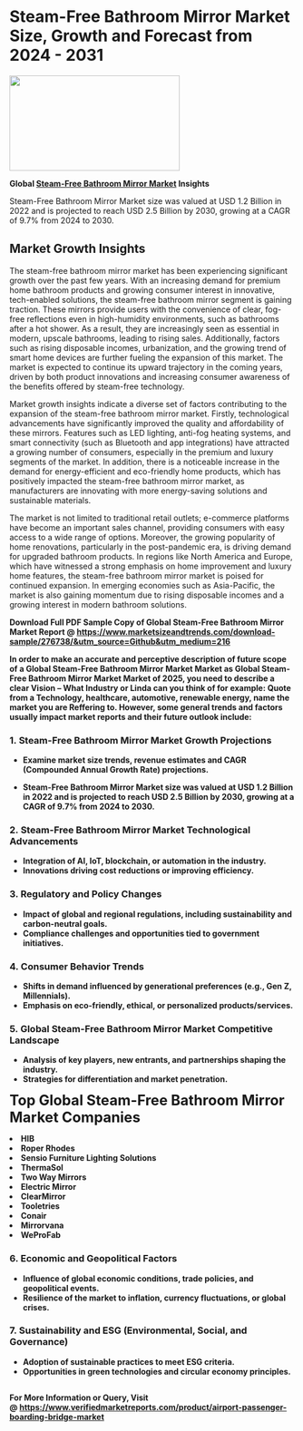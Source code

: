 <H1>Steam-Free Bathroom Mirror Market Size, Growth and Forecast from 2024 - 2031</H1><img class="aligncenter size-medium wp-image-584254" src="https://thirdeyenews.in/wp-content/uploads/2024/09/Global-Market-Research-300x168.jpeg" alt="" width="300" height="168" /><p><strong>Global&nbsp;<a href="https://www.marketsizeandtrends.com/download-sample/276738/&amp;utm_source=Github&utm_medium=216">Steam-Free Bathroom Mirror Market</a> Insights</strong></p><p>Steam-Free Bathroom Mirror Market size was valued at USD 1.2 Billion in 2022 and is projected to reach USD 2.5 Billion by 2030, growing at a CAGR of 9.7% from 2024 to 2030.</p><p><h2>Market Growth Insights</h2> <p>The steam-free bathroom mirror market has been experiencing significant growth over the past few years. With an increasing demand for premium home bathroom products and growing consumer interest in innovative, tech-enabled solutions, the steam-free bathroom mirror segment is gaining traction. These mirrors provide users with the convenience of clear, fog-free reflections even in high-humidity environments, such as bathrooms after a hot shower. As a result, they are increasingly seen as essential in modern, upscale bathrooms, leading to rising sales. Additionally, factors such as rising disposable incomes, urbanization, and the growing trend of smart home devices are further fueling the expansion of this market. The market is expected to continue its upward trajectory in the coming years, driven by both product innovations and increasing consumer awareness of the benefits offered by steam-free technology.</p> <p><strong></strong></p> <p>Market growth insights indicate a diverse set of factors contributing to the expansion of the steam-free bathroom mirror market. Firstly, technological advancements have significantly improved the quality and affordability of these mirrors. Features such as LED lighting, anti-fog heating systems, and smart connectivity (such as Bluetooth and app integrations) have attracted a growing number of consumers, especially in the premium and luxury segments of the market. In addition, there is a noticeable increase in the demand for energy-efficient and eco-friendly home products, which has positively impacted the steam-free bathroom mirror market, as manufacturers are innovating with more energy-saving solutions and sustainable materials.</p> <p>The market is not limited to traditional retail outlets; e-commerce platforms have become an important sales channel, providing consumers with easy access to a wide range of options. Moreover, the growing popularity of home renovations, particularly in the post-pandemic era, is driving demand for upgraded bathroom products. In regions like North America and Europe, which have witnessed a strong emphasis on home improvement and luxury home features, the steam-free bathroom mirror market is poised for continued expansion. In emerging economies such as Asia-Pacific, the market is also gaining momentum due to rising disposable incomes and a growing interest in modern bathroom solutions.</p> <p><strong></p><p><span class=""><strong>Download Full PDF Sample Copy of Global Steam-Free Bathroom Mirror Market Report</strong> @ <a href="https://www.marketsizeandtrends.com/download-sample/276738/&amp;utm_source=Github&utm_medium=216" target="_blank">https://www.marketsizeandtrends.com/download-sample/276738/&amp;utm_source=Github&utm_medium=216</a></span></p><p>In order to make an accurate and perceptive description of future scope of a Global&nbsp;Steam-Free Bathroom Mirror Market Market as Global&nbsp;Steam-Free Bathroom Mirror Market Market of 2025, you need to describe a clear Vision &ndash; What Industry or Linda can you think of for example: Quote from a Technology, healthcare, automotive, renewable energy, name the market you are Reffering to. However, some general trends and factors usually impact market reports and their future outlook include:</p><h3>1.&nbsp;<strong>Steam-Free Bathroom Mirror Market Growth Projections</strong></h3><ul><li>Examine market size trends, revenue estimates and CAGR (Compounded Annual Growth Rate) projections.</li><li><p>Steam-Free Bathroom Mirror Market size was valued at USD 1.2 Billion in 2022 and is projected to reach USD 2.5 Billion by 2030, growing at a CAGR of 9.7% from 2024 to 2030.</p></li></ul><h3>2.&nbsp;<strong>Steam-Free Bathroom Mirror Market Technological Advancements</strong></h3><ul><li>Integration of AI, IoT, blockchain, or automation in the industry.</li><li>Innovations driving cost reductions or improving efficiency.</li></ul><h3>3.&nbsp;<strong>Regulatory and Policy Changes</strong></h3><ul><li>Impact of global and regional regulations, including sustainability and carbon-neutral goals.</li><li>Compliance challenges and opportunities tied to government initiatives.</li></ul><h3>4.&nbsp;<strong>Consumer Behavior Trends</strong></h3><ul><li>Shifts in demand influenced by generational preferences (e.g., Gen Z, Millennials).</li><li>Emphasis on eco-friendly, ethical, or personalized products/services.</li></ul><h3>5.&nbsp;<strong>Global Steam-Free Bathroom Mirror Market Competitive Landscape</strong></h3><ul><li>Analysis of key players, new entrants, and partnerships shaping the industry.</li><li>Strategies for differentiation and market penetration.</li></ul><p data-pm-slice="1 1 []"><span style="color: inherit; font-family: inherit; font-size: 25px;">Top Global Steam-Free Bathroom Mirror Market Companies</span></p><div class="" data-test-id=""><p><li>HIB</li><li> Roper Rhodes</li><li> Sensio Furniture Lighting Solutions</li><li> ThermaSol</li><li> Two Way Mirrors</li><li> Electric Mirror</li><li> ClearMirror</li><li> Tooletries</li><li> Conair</li><li> Mirrorvana</li><li> WeProFab</li></p></div><h3>6.&nbsp;<strong>Economic and Geopolitical Factors</strong></h3><ul><li>Influence of global economic conditions, trade policies, and geopolitical events.</li><li>Resilience of the market to inflation, currency fluctuations, or global crises.</li></ul><h3>7.&nbsp;<strong>Sustainability and ESG (Environmental, Social, and Governance)</strong></h3><ul><li>Adoption of sustainable practices to meet ESG criteria.</li><li>Opportunities in green technologies and circular economy principles.</li></ul><h2><strong style="font-size: 14px;">For More Information or Query, Visit @&nbsp;</strong><a style="background-color: #ffffff; font-size: 14px;" href="https://www.marketsizeandtrends.com/report/steam-free-bathroom-mirror-market/" target="_blank">https://www.verifiedmarketreports.com/product/airport-passenger-boarding-bridge-market</a></h2>
